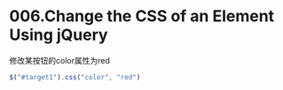 # 006.Change the CSS of an Element Using jQuery

修改某按钮的color属性为red

```js
$("#target1").css("color", "red")
```

